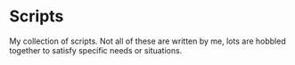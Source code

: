# Scripts
My collection of scripts. 
Not all of these are written by me, lots are hobbled together to satisfy specific needs or situations. 